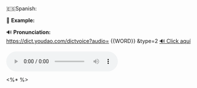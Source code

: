 
🇪🇸Spanish:

📌 **Example:**  

🔊 **Pronunciation:**  
https://dict.youdao.com/dictvoice?audio= {{WORD}} &type=2
[🔊 Click aquí](https://dict.youdao.com/dictvoice?audio={{word}}&type=2)



<audio src="https://dict.youdao.com/dictvoice?audio=improving&type=2" controls></audio>

<%* %>
